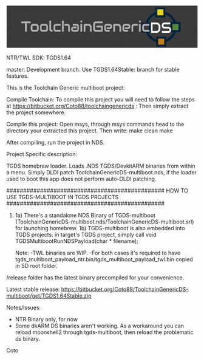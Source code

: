 ![ToolchainGenericDS](img/TGDS-Logo.png)

NTR/TWL SDK: TGDS1.64

master: Development branch. Use TGDS1.64Stable: branch for stable features.

This is the Toolchain Generic multiboot project:

Compile Toolchain: To compile this project you will need to follow the steps at https://bitbucket.org/Coto88/toolchaingenericds : Then simply extract the project somewhere.

Compile this project: Open msys, through msys commands head to the directory your extracted this project. Then write: make clean make

After compiling, run the project in NDS.


Project Specific description: 

TGDS homebrew loader. Loads .NDS TGDS/DevkitARM binaries from within a menu. 
Simply DLDI patch ToolchainGenericDS-multiboot.nds, if the loader used to boot this app does not perform auto-DLDI patching.


############################################### HOW TO USE TGDS-MULTIBOOT IN TGDS PROJECTS ############################################### 
1) 1a) There's a standalone NDS Binary of TGDS-multiboot (ToolchainGenericDS-multiboot.nds/ToolchainGenericDS-multiboot.srl) for launching homebrew.
   1b) TGDS-multiboot is also embedded into TGDS projects: in target's TGDS project, simply call 
		void TGDSMultibootRunNDSPayload(char * filename);

	Note: 	-TWL binaries are WIP. 
			-For both cases it's required to have tgds_multiboot_payload_ntr.bin/tgds_multiboot_payload_twl.bin copied in SD root folder.


/release folder has the latest binary precompiled for your convenience.

Latest stable release: https://bitbucket.org/Coto88/ToolchainGenericDS-multiboot/get/TGDS1.64Stable.zip

Notes/Issues: 
- NTR Binary only, for now
- Some dkARM DS binaries aren't working. As a workaround you can reload moonshell2 through tgds-multiboot, then reload the problematic ds binary.

Coto



